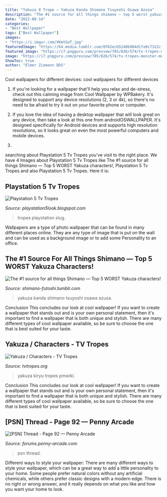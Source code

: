 ```yaml
---
title: "Yakuza 0 Trope ~ Yakuza Kanda Shimano Tsuyoshi Osawa Azusa"
description: "The #1 source for all things shimano — top 5 worst yakuza characters!"
date: "2022-08-14"
categories:
- "Best Wallpaper"
tags: ["Best Wallpaper"]
images:
- "https://i.imgur.com/VKmtGaT.jpg"
featuredImage: "https://64.media.tumblr.com/0f62ecb5240b984d1fa9c7322cf95c09/tumblr_inline_pbim4clLgC1uao9a5_250.png"
featured_image: "https://i7.pngguru.com/preview/785/826/574/tv-tropes-monster-metal-slug-3-video-game-brain-monster.jpg"
image: "https://i7.pngguru.com/preview/785/826/574/tv-tropes-monster-metal-slug-3-video-game-brain-monster.jpg"
ShowToc: true
author: "Elmer Ziemann DDS"
---
```



Cool wallpapers for different devices:
cool wallpapers for different devices 

1. If you're looking for a wallpaper that'll help you relax and de-stress, check out this calming image from Cool Wallpaper by WPBakery. It's designed to support any device resolutions (2, 3 or 4k), so there's no need to be afraid to try it out on your favorite phone or computer.

2. If you love the idea of having a desktop wallpaper that will look great on any device, then take a look at this one from androidOSWALLPAPER. It's designed specifically for Android devices and supports high resolution resolutions, so it looks great on even the most powerful computers and mobile devices.

3.

	

		
searching about Playstation 5 Tv Tropes you've visit to the right place. We have 4 Images about Playstation 5 Tv Tropes like The #1 source for all things Shimano — Top 5 WORST Yakuza characters!, Playstation 5 Tv Tropes and also Playstation 5 Tv Tropes. Here it is:
		
    
## Playstation 5 Tv Tropes

<img loading=lazy src="https://i7.pngguru.com/preview/785/826/574/tv-tropes-monster-metal-slug-3-video-game-brain-monster.jpg" onerror="this.onerror=null;this.src='https://tse1.mm.bing.net/th?id=OIP.uzMeSf5yS139RCLNCGzjXQHaFj&amp;pid=15.1';" alt="Playstation 5 Tv Tropes">

_Source: playstation5look.blogspot.com_

>tropes playstation slug. 

	



Wallpapers are a type of photo wallpaper that can be found in many different places online. They are any type of image that is put on the wall and can be used as a background image or to add some Personality to an office.

    
## The #1 Source For All Things Shimano — Top 5 WORST Yakuza Characters!

<img loading=lazy src="https://64.media.tumblr.com/0f62ecb5240b984d1fa9c7322cf95c09/tumblr_inline_pbim4clLgC1uao9a5_250.png" onerror="this.onerror=null;this.src='https://tse1.mm.bing.net/th?id=OIP.F48NXpDNAcJdstpZ-qKL_gAAAA&amp;pid=15.1';" alt="The #1 source for all things Shimano — Top 5 WORST Yakuza characters!">

_Source: shimano-futoshi.tumblr.com_

>yakuza kanda shimano tsuyoshi osawa azusa. 

	

Conclusion
This concludes our look at cool wallpaper! If you want to create a wallpaper that stands out and is your own personal statement, then it's important to find a wallpaper that is both unique and stylish. There are many different types of cool wallpaper available, so be sure to choose the one that is best suited for your taste.

    
## Yakuza / Characters - TV Tropes

<img loading=lazy src="https://static.tvtropes.org/pmwiki/pub/images/kiryu02.jpg" onerror="this.onerror=null;this.src='https://tse4.mm.bing.net/th?id=OIP.n9RYi7R6SWmOEWBzvl_8UQHaGW&amp;pid=15.1';" alt="Yakuza / Characters - TV Tropes">

_Source: tvtropes.org_

>yakuza kiryu tropes pmwiki. 

	

Conclusion
This concludes our look at cool wallpaper! If you want to create a wallpaper that stands out and is your own personal statement, then it's important to find a wallpaper that is both unique and stylish. There are many different types of cool wallpaper available, so be sure to choose the one that is best suited for your taste.

    
## [PSN] Thread - Page 92 — Penny Arcade

<img loading=lazy src="https://i.imgur.com/VKmtGaT.jpg" onerror="this.onerror=null;this.src='https://tse1.mm.bing.net/th?id=OIP.tBM20HtA33u0kKxWHuXIbAHaEM&amp;pid=15.1';" alt="[PSN] Thread - Page 92 — Penny Arcade">

_Source: forums.penny-arcade.com_

>psn thread. 

	

Different ways to style your wallpaper:
There are many different ways to style your wallpaper, which can be a great way to add a little personality to your home. Some people prefer natural colors without any artificial chemicals, while others prefer classic designs with a modern edge. There is no right or wrong answer, and it really depends on what you like and how you want your home to look.

